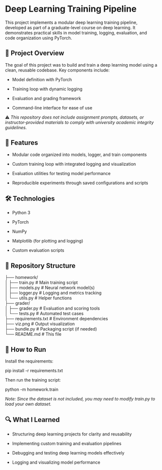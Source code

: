 # Deep Learning Training Pipeline
This project implements a modular deep learning training pipeline, developed as part of a graduate-level course on deep learning. It demonstrates practical skills in model training, logging, evaluation, and code organization using PyTorch.


## 🧠 Project Overview
The goal of this project was to build and train a deep learning model using a clean, reusable codebase. Key components include:

- Model definition with PyTorch

- Training loop with dynamic logging

- Evaluation and grading framework

- Command-line interface for ease of use

⚠️ _This repository does not include assignment prompts, datasets, or instructor-provided materials to comply with university academic integrity guidelines._

## 🚀 Features
- Modular code organized into models, logger, and train components

- Custom training loop with integrated logging and visualization

- Evaluation utilities for testing model performance

- Reproducible experiments through saved configurations and scripts

## 🛠️ Technologies
- Python 3

- PyTorch

- NumPy

- Matplotlib (for plotting and logging)

- Custom evaluation scripts

## 📁 Repository Structure
├── homework/  
│   ├── train.py        # Main training script  
│   ├── models.py       # Neural network model(s)  
│   ├── logger.py       # Logging and metrics tracking  
│   └── utils.py        # Helper functions  
├── grader/  
│   ├── grader.py       # Evaluation and scoring tools  
│   └── tests.py        # Automated test cases  
├── requirements.txt    # Environment dependencies  
├── viz.png             # Output visualization  
├── bundle.py           # Packaging script (if needed)  
└── README.md           # This file

## 🧪 How to Run
Install the requirements:

pip install -r requirements.txt

Then run the training script:

python -m homework.train

_Note: Since the dataset is not included, you may need to modify train.py to load your own dataset._

## 🔍 What I Learned
- Structuring deep learning projects for clarity and reusability

- Implementing custom training and evaluation pipelines

- Debugging and testing deep learning models effectively

- Logging and visualizing model performance
